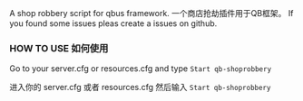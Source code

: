 A shop robbery script for qbus framework.
 一个商店抢劫插件用于QB框架。
 If you found some issues pleas create a issues on github.

### HOW TO USE 如何使用
Go to your server.cfg or resources.cfg and type `Start qb-shoprobbery`

进入你的 server.cfg 或者 resources.cfg 然后输入 `Start qb-shoprobbery`



